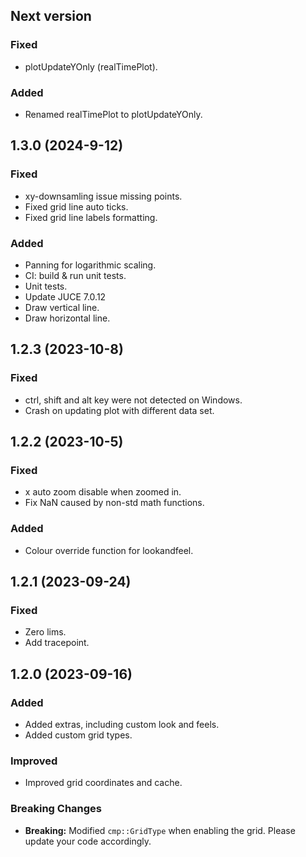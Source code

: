 ## Next version

### Fixed
- plotUpdateYOnly (realTimePlot).

### Added
- Renamed realTimePlot to plotUpdateYOnly.

## 1.3.0 (2024-9-12)

### Fixed
- xy-downsamling issue missing points.
- Fixed grid line auto ticks.
- Fixed grid line labels formatting.

### Added
- Panning for logarithmic scaling.
- CI: build & run unit tests.
- Unit tests.
- Update JUCE 7.0.12
- Draw vertical line.
- Draw horizontal line.

## 1.2.3 (2023-10-8)

### Fixed
- ctrl, shift and alt key were not detected on Windows.
- Crash on updating plot with different data set.

## 1.2.2 (2023-10-5)

### Fixed
- x auto zoom disable when zoomed in.
- Fix NaN caused by non-std math functions.

### Added
- Colour override function for lookandfeel.

## 1.2.1 (2023-09-24)

### Fixed
- Zero lims.
- Add tracepoint.

## 1.2.0 (2023-09-16)

### Added
- Added extras, including custom look and feels.
- Added custom grid types.

### Improved
- Improved grid coordinates and cache.

### Breaking Changes
- **Breaking:** Modified `cmp::GridType` when enabling the grid. Please update your code accordingly.
